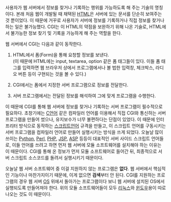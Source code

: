 사용자가 웹 서버에서 정보를 찾거나 기록하는 행위를 가능하도록 해 주는 기술의 명칭이다. 본래 처음 웹이 개발될 때 채택된
[HTML](HTML.md)은 서버에 있는 문서를 단순히 보여주는 것 뿐이었다. 이 때문에 거꾸로 사용자가 서버에 정보를 기록하거나
직접 정보를 찾거나 하는 일은 불가능했다. CGI는 이 HTML의 약점을 보완하기 위해 나온 기술로, HTML에서 불가능한 정보 찾기 밎
기록을 가능하게 해 주는 역할을 한다.

웹 서버에서 CGI는 다음과 같이 동작한다.

  1. HTML에서 폼(Form)을 통해 요청할 정보를 보낸다.  
(이 때문에 HTML에는 input, textarea, option 같은 폼 태그들이 있다. 이들 폼 태그를 입력하면 웹 브라우저 상에서
프로그램에서나 볼 법한 입력창, 체크박스, 라디오 버튼 등이 구현되는 것을 볼 수 있다.)

  2. CGI에서는 폼에서 지정한 서버 프로그램으로 정보를 전달한다.
  3. 서버 프로그램에서는 전달된 정보를 해석하여 그에 맞게 프로그램을 수행한다.   

이 때문에 CGI를 통해 웹 서버에 정보를 찾거나 기록하는 서버 프로그램이 필수적으로 필요하다. 초창기에는
[C언어](C%EC%96%B8%EC%96%B4.md) 같은 컴파일러 언어를 이용해서 직접 CGI와 통신하는 서버 프로그램을 만들어
썼으나, 유지보수가 너무 불편하다는 단점이 있었다. 이 때문에 인터프리터 방식으로 동작하는 [스크립트언어](%EC%8A%A4%ED%81%AC%EB%A6%BD%ED%8A%B8%20%EC%96%B8%EC%96%B4.md) 규격을 만들고,
이 스크립트 언어를 구동시키는 서버 프로그램을 컴파일러 언어로 만들어 실행시키는 방식을 쓰게 되었다. 오늘날 많이 쓰이는
[Python](Python.md), [Perl](Perl.md), [PHP](PHP.md),
[JSP](JSP.md), [ASP](ASP.md) 등등이 대표적인 서버 사이드 스크립트 언어들로, 이들 언어를 쓰려고 하면 먼저
웹 서버에 모듈 소프트웨어를 설치해야 하는 이유는 이 때문이다. CGI를 통해 온 정보가 먼저 모듈 소프트웨어로 들어간 뒤, 최종적으로 서버
스크립트 소스코드를 돌려서 실행시키기 때문이다.

오늘날 웹 서버 소프트웨어 중 이걸 지원하지 않는 프로그램은 **없다**. 웹 서버에서 핵심적인 기능이나 마찬가지이기 때문에, 이게 없으면
**검색**부터 안 된다. CGI를 지원하는 프로그램의 경우 웹 서버 [OS](OS.md) 위에서 돌아가는 프로그램이다 보니 웹 서버에
설치된 OS에서 실행되도록 만들어져야 한다. 위의 모듈 소프트웨어들이 모두
[리눅스](%EB%A6%AC%EB%88%85%EC%8A%A4.md)와
[윈도우](%EC%9C%88%EB%8F%84%EC%9A%B0.md)용이 따로 나오는 것도 이 때문이다.

